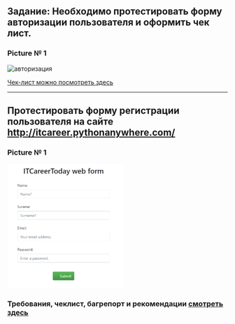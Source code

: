 ## Задание: Необходимо протестировать форму авторизации пользователя и оформить чек лист. 

### Picture № 1

<img width="264" alt="авторизация" src="https://user-images.githubusercontent.com/100410326/156147579-7d418b29-36ae-4b40-a497-9d2764f0fac7.png">


<p><a href="https://docs.google.com/spreadsheets/d/1HLle_jrWKJWqic7MXeYbEba0FEYyeEytAQYXniPcECI/edit?usp=sharing">Чек-лист можно посмотреть здесь</a></p>

---
## Протестировать форму регистрации пользователя на сайте http://itcareer.pythonanywhere.com/

### Picture № 1

<img width="264" alt="авторизация" src="https://github.com/AndreiBra/Test-Cases-For-User-Registration-Form/blob/main/screen/reg%20form%201.png">

### Требования, чеклист, багрепорт и рекомендации [смотреть здесь](https://docs.google.com/spreadsheets/d/1f3f1RKsEJ7f0_dpAM1Cv5NBn1Y6l2IGaSckiuCLRMMk/edit#gid=1667858029) 
